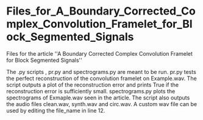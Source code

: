 # Files_for_A_Boundary_Corrected_Complex_Convolution_Framelet_for_Block_Segmented_Signals
Files for the article ''A Boundary Corrected Complex Convolution Framelet for Block Segmented Signals''

The .py scripts , pr.py and spectrograms.py are meant to be run. pr.py tests the perfect reconstruction of the convolution framelet on Example.wav. The script outputs a plot of the reconstruction error and prints True if the reconstruction error is sufficiently small.
spectrograms.py plots the spectrograms of Exmaple.wav seen in the article. The script also outputs the audio files clean.wav, synth.wav and circ.wav. A custom wav file can be used by editing the file_name in line 12.
